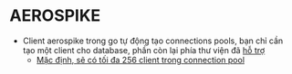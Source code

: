 AEROSPIKE
===

* Client aerospike trong go tự động tạo connections pools, bạn chỉ cần tạo một client cho database, phần còn lại phía thư viện đã [hỗ trợ](https://stackoverflow.com/questions/51025744/how-to-use-a-connection-pool-to-an-aerospike-server)  
  * [Mặc định, sẽ có tối đa 256 client trong connection pool](https://www.aerospike.com/docs/client/go/usage/best_practices.html)



























